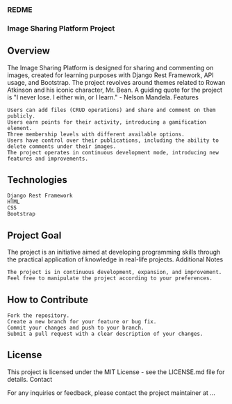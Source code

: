 ### REDME

### Image Sharing Platform Project

## Overview

The Image Sharing Platform is designed for sharing and commenting on images, created for learning purposes with Django Rest Framework, API usage, and Bootstrap. The project revolves around themes related to Rowan Atkinson and his iconic character, Mr. Bean. A guiding quote for the project is "I never lose. I either win, or I learn." - Nelson Mandela.
Features

    Users can add files (CRUD operations) and share and comment on them publicly.
    Users earn points for their activity, introducing a gamification element.
    Three membership levels with different available options.
    Users have control over their publications, including the ability to delete comments under their images.
    The project operates in continuous development mode, introducing new features and improvements.

## Technologies

    Django Rest Framework
    HTML
    CSS
    Bootstrap

## Project Goal

The project is an initiative aimed at developing programming skills through the practical application of knowledge in real-life projects.
Additional Notes

    The project is in continuous development, expansion, and improvement.
    Feel free to manipulate the project according to your preferences.

## How to Contribute

    Fork the repository.
    Create a new branch for your feature or bug fix.
    Commit your changes and push to your branch.
    Submit a pull request with a clear description of your changes.

## License

This project is licensed under the MIT License - see the LICENSE.md file for details.
Contact

For any inquiries or feedback, please contact the project maintainer at ...
